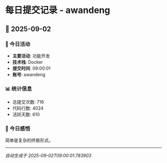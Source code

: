 # 每日提交记录 - awandeng

## 📅 2025-09-02

### 🎯 今日活动
- **主要活动**: 功能开发
- **技术栈**: Docker
- **提交时间**: 09:00:01
- **账号**: awandeng

### 📊 统计信息
- 总提交次数: 716
- 代码行数: 4024
- 活跃天数: 610

### 💭 今日感悟
简单是复杂的终极形式。

---
*自动生成于 2025-09-02T09:00:01.783903*
